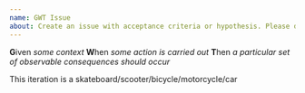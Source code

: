 ```yaml
---
name: GWT Issue
about: Create an issue with acceptance criteria or hypothesis. Please don't close issues without checking with ticket raiser.
---
```

**G**iven *some context*
**W**hen *some action is carried out*
**T**hen *a particular set of observable consequences should occur*

This iteration is a skateboard/scooter/bicycle/motorcycle/car
